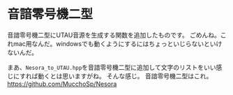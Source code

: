 # 音諳零号機二型
音諳零号機二型にUTAU音源を生成する関数を追加したものです。
ごめんね。これmac用なんだ。windowsでも動くようにするにはちょっといじらないといけないんだ。

まあ、`Nesora_to_UTAU.hpp`を音諳零号機二型に追加して文字のリストをいい感じにすれば動くとは思いますがね。
そんな感じ。
音諳零号機二型はこれ。
https://github.com/MucchoSp/Nesora
